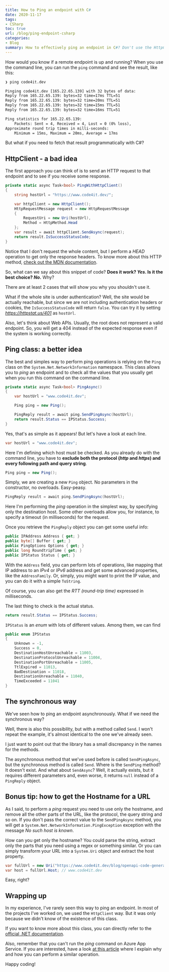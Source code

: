 ```yaml
---
title: How to Ping an endpoint with C#
date: 2020-11-17
tags:
- CSharp
toc: true
url: /blog/ping-endpoint-csharp
categories:
- Blog
summary: How to effectively ping an endpoint in C#? Don't use the HttpClient, when .NET provides a Ping class to perform all these operations.
---
```


How would you know if a remote endpoint is up and running? When you use the command line, you can run the `ping` command and see the result, like this:

```txt
❯ ping code4it.dev

Pinging code4it.dev [165.22.65.139] with 32 bytes of data:
Reply from 165.22.65.139: bytes=32 time=17ms TTL=51
Reply from 165.22.65.139: bytes=32 time=20ms TTL=51
Reply from 165.22.65.139: bytes=32 time=15ms TTL=51
Reply from 165.22.65.139: bytes=32 time=16ms TTL=51

Ping statistics for 165.22.65.139:
    Packets: Sent = 4, Received = 4, Lost = 0 (0% loss),
Approximate round trip times in milli-seconds:
    Minimum = 15ms, Maximum = 20ms, Average = 17ms
```

But what if you need to fetch that result programmatically with C#?

## HttpClient - a bad idea

The first approach you can think of is to send an HTTP request to that endpoint and to see if you receive some response.

```cs
private static async Task<bool> PingWithHttpClient()
{
    string hostUrl = "https://www.code4it.dev/";

    var httpClient = new HttpClient();
    HttpRequestMessage request = new HttpRequestMessage
    {
        RequestUri = new Uri(hostUrl),
        Method = HttpMethod.Head
    };
    var result = await httpClient.SendAsync(request);
    return result.IsSuccessStatusCode;
}
```

Notice that I don't request the whole content, but I perform a _HEAD_ operation to get only the response headers. To know more about this HTTP method, [check out the MDN documentation](https://developer.mozilla.org/en-US/docs/Web/HTTP/Methods/HEAD "HEAD documentation on MDN").

So, what can we say about this snippet of code? **Does it work? _Yes_. Is it the best choice? _No_.** Why?

There are at least 2 cases that will show you why you shouldn't use it.

What if the whole site is under authentication? Well, the site would be actually reachable, but since we are not including authentication headers or cookies, the `IsSuccessStatusCode` will return `false`. You can try it by setting _https://httpstat.us/401_ as `hostUrl`.

Also, let's think about Web APIs. Usually, the root does not represent a valid endpoint. So, you will get a 404 instead of the expected response even if the system is working correctly.

## Ping class: a better idea

The best and simples way to perform ping operations is relying on the `Ping` class on the `System.Net.NetworkInformation` namespace. This class allows you to _ping_ an endpoint and to check all the values that you usually get when you run this command on the command line.

```cs
private static async Task<bool> PingAsync()
{
    var hostUrl = "www.code4it.dev";

    Ping ping = new Ping();

    PingReply result = await ping.SendPingAsync(hostUrl);
    return result.Status == IPStatus.Success;
}
```

Yes, that's as simple as it appears! But let's have a look at each line.

```cs
var hostUrl = "www.code4it.dev";
```

Here I'm defining which host must be checked. As you already do with the command line, you have to **exclude both the protocol (_http_ and _https_) and every following path and query string**.

```cs
Ping ping = new Ping();
```

Simply, we are creating a new `Ping` object. No parameters in the constructor, no overloads. Easy-peasy.

```cs
PingReply result = await ping.SendPingAsync(hostUrl);
```

Here I'm performing the _ping_ operation in the simplest way, by specifying only the destination host.
Some other overloads allow you, for instance, to specify a timeout (in milliseconds) for the request.

Once you retrieve the `PingReply` object you can get some useful info:

```cs
public IPAddress Address { get; }
public byte[] Buffer { get; }
public PingOptions Options { get; }
public long RoundtripTime { get; }
public IPStatus Status { get; }
```

With the `Address` field, you can perform lots of operations, like mapping that IP address to an _IPv4_ or _IPv6_ address and get some advanced properties, like the `AddressFamily`. Or, simply, you might want to print the IP value, and you can do it with a simple `ToString`.

Of course, you can also get the _RTT (round-trip time)_ expressed in milliseconds.

The last thing to check is the actual status.

```cs
return result.Status == IPStatus.Success;
```

`IPStatus` is an _enum_ with lots of different values. Among them, we can find

```cs
public enum IPStatus
{
    Unknown = -1,
    Success = 0,
    DestinationHostUnreachable = 11003,
    DestinationProtocolUnreachable = 11004,
    DestinationPortUnreachable = 11005,
    TtlExpired = 11013,
    BadDestination = 11018,
    DestinationUnreachable = 11040,
    TimeExceeded = 11041
}
```

## The synchronous way

We've seen how to ping an endpoint asynchronously. What if we need the synchronous way?

Well, there is also this possibility, but with a method called `Send`. I won't repeat the example, it's almost identical to the one we've already seen.

I just want to point out that the library has a small discrepancy in the names for the methods.

The asynchronous method that we've used before is called `SendPingAsync`, but the synchronous method is called `Send`. Where is the `SendPing` method? It doesn't exist. And what about `SendAsync`? Well, it actually exists, but it requires different parameters and, even worse, it returns `null` instead of a `PingReply` object.

## Bonus tip: how to get the Hostname for a URL

As I said, to perform a _ping_ request you need to use only the hostname, and remove all the other parts of the URL, like the protocol, the query string and so on.
If you don't pass the correct value to the `SendPingAsync` method, you will get a `System.Net.NetworkInformation.PingException` exception with the message _No such host is known_.

How can you get only the hostname? You could parse the string, extract only the parts that you need using a regex or something similar. Or you can simply transform your URL into a `System.Uri` object and extract the host property.

```cs
var fullUrl = new Uri("https://www.code4it.dev/blog/openapi-code-generation-vs2019");
var host = fullUrl.Host; // www.code4it.dev
```

Easy, right?

## Wrapping up

In my experience, I've rarely seen this way to ping an endpoint. In most of the projects I've worked on, we used the `HttpClient` way. But it was only because we didn't know of the existence of this class.

If you want to know more about this class, you can directly refer to the [official .NET documentation](https://docs.microsoft.com/en-us/dotnet/api/system.net.networkinformation.ping?view=netcore-3.1 "Ping class on dotnet documentation").

Also, remember that you can't run the _ping_ command on Azure App Service. If you are interested, have a look [at this article](https://www.code4it.dev/blog/blog/tcpping-azure-portal) where I explain why and how you can perform a similar operation.

Happy coding!
